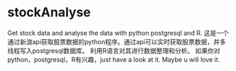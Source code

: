 # stockAnalyse
Get stock data and analyse the data with python postgresql and R.
这是一个通过新浪api获取股票数据的python程序。通过api可以实时获取股票数据，并多线程写入postgresql数据库。
利用R语言对其进行数据整理和分析。
如果你对python，postgresql，R有兴趣，just have a look at it. Maybe u will love it.
